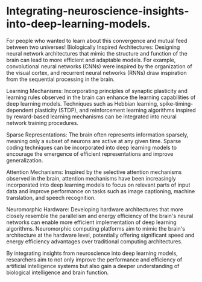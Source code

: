 # Integrating-neuroscience-insights-into-deep-learning-models.
For people who wanted to learn about this convergence and mutual feed between two universes!
Biologically Inspired Architectures: Designing neural network architectures that mimic the structure and function of the brain can lead to more efficient and adaptable models. For example, convolutional neural networks (CNNs) were inspired by the organization of the visual cortex, and recurrent neural networks (RNNs) draw inspiration from the sequential processing in the brain.

Learning Mechanisms: Incorporating principles of synaptic plasticity and learning rules observed in the brain can enhance the learning capabilities of deep learning models. Techniques such as Hebbian learning, spike-timing-dependent plasticity (STDP), and reinforcement learning algorithms inspired by reward-based learning mechanisms can be integrated into neural network training procedures.

Sparse Representations: The brain often represents information sparsely, meaning only a subset of neurons are active at any given time. Sparse coding techniques can be incorporated into deep learning models to encourage the emergence of efficient representations and improve generalization.

Attention Mechanisms: Inspired by the selective attention mechanisms observed in the brain, attention mechanisms have been increasingly incorporated into deep learning models to focus on relevant parts of input data and improve performance on tasks such as image captioning, machine translation, and speech recognition.

Neuromorphic Hardware: Developing hardware architectures that more closely resemble the parallelism and energy efficiency of the brain's neural networks can enable more efficient implementation of deep learning algorithms. Neuromorphic computing platforms aim to mimic the brain's architecture at the hardware level, potentially offering significant speed and energy efficiency advantages over traditional computing architectures.

By integrating insights from neuroscience into deep learning models, researchers aim to not only improve the performance and efficiency of artificial intelligence systems but also gain a deeper understanding of biological intelligence and brain function.
